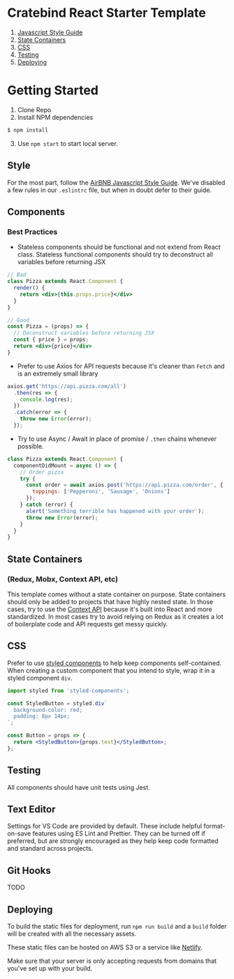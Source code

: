 # Cratebind React Starter Template

1.  [Javascript Style Guide](#style)
2.  [State Containers](#state-containers)
3.  [CSS](#CSS)
4.  [Testing](#testing)
5.  [Deploying](#deploying)

# Getting Started

1. Clone Repo
2. Install NPM dependencies
```bash
$ npm install
```
3. Use `npm start` to start local server.

## Style

For the most part, follow the [AirBNB Javascript Style Guide](https://github.com/airbnb/javascript). We've disabled a few rules in our `.eslintrc` file, but when in doubt defer to their guide.

## Components

### Best Practices
- Stateless components should be functional and not extend from React class. Stateless functional components should try to deconstruct all variables before returning JSX

```jsx
// Bad
class Pizza extends React.Component {
  render() {
    return <div>{this.props.price}</div>
  }
}

// Good
const Pizza = (props) => {
  // Deconstruct variables before returning JSX
  const { price } = props;
  return <div>{price}</div>
}
```

- Prefer to use Axios for API requests because it's cleaner than `Fetch` and is an extremely small library
```js
axios.get('https://api.pizza.com/all')
  .then(res => {
    console.log(res);
  })
  .catch(error => {
    throw new Error(error);
  });
```

- Try to use Async / Await in place of promise / `.then` chains whenever possible.
```jsx
class Pizza extends React.Component {
  componentDidMount = async () => {
    // Order pizza
    try {
      const order = await axios.post('https://api.pizza.com/order', {
        toppings: ['Pepperoni', 'Sausage', 'Onions']
      });
    } catch (error) {
      alert('Something terrible has happened with your order');
      throw new Error(error);
    }
  }
}

```

## State Containers
### (Redux, Mobx, Context API, etc)

This template comes without a state container on purpose. State containers should only be added to projects that have highly nested state. In those cases, try to use the [Context API](https://www.youtube.com/watch?v=XLJN4JfniH4) because it's built into React and more standardized. In most cases try to avoid relying on Redux as it creates a lot of boilerplate code and API requests get messy quickly.

## CSS

Prefer to use [styled components](http://styled-components.com/) to help keep components self-contained. When creating a custom component that you intend to style, wrap it in a styled component `div`.

```jsx
import styled from 'styled-components';

const StyledButton = styled.div`
  background-color: red;
  padding: 8px 14px;
`;

const Button = props => {
  return <StyledButton>{props.text}</StyledButton>;
};
```

## Testing

All components should have unit tests using Jest.

## Text Editor

Settings for VS Code are provided by default. These include helpful format-on-save features using ES Lint and Prettier. They can be turned off if preferred, but are strongly encouraged as they help keep code formatted and standard across projects.

## Git Hooks
TODO

## Deploying
To build the static files for deployment, run `npm run build` and a `build` folder will be created with all the necessary assets.

These static files can be hosted on AWS S3 or a service like [Netlify](https://www.netlify.com/).

Make sure that your server is only accepting requests from domains that you've set up with your build.
